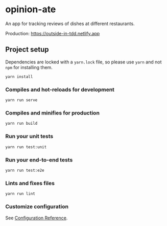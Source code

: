 # opinion-ate

An app for tracking reviews of dishes at different restaurants.

Production: https://outside-in-tdd.netlify.app

## Project setup
Dependencies are locked with a `yarn.lock` file, so please use `yarn` and not `npm` for installing them.

```
yarn install
```

### Compiles and hot-reloads for development
```
yarn run serve
```

### Compiles and minifies for production
```
yarn run build
```

### Run your unit tests
```
yarn run test:unit
```

### Run your end-to-end tests
```
yarn run test:e2e
```

### Lints and fixes files
```
yarn run lint
```

### Customize configuration
See [Configuration Reference](https://cli.vuejs.org/config/).
